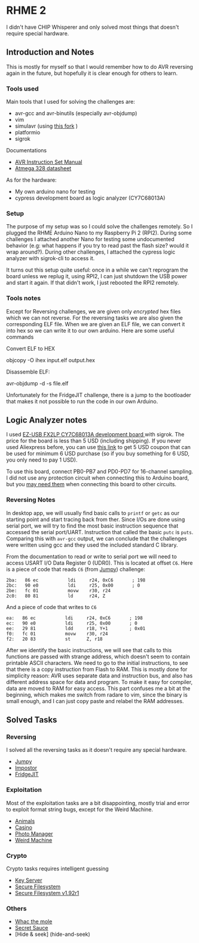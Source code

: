 # RHME 2

I didn't have CHIP Whisperer and only solved most things that doesn't require special hardware. 

## Introduction and Notes

This is mostly for myself so that I would remember how to do AVR reversing again in the future, but hopefully it is clear enough for others to learn.

### Tools used

Main tools that I used for solving the challenges are:

* avr-gcc and avr-binutils (especially avr-objdump)
* vim
* simulavr (using [this fork](https://github.com/Traumflug/simulavr) )
* platformio
* sigrok

Documentations 

* [AVR Instruction Set Manual](http://www.atmel.com/images/Atmel-0856-AVR-Instruction-Set-Manual.pdf)
* [Atmega 328 datasheet](http://www.atmel.com/Images/Atmel-42735-8-bit-AVR-Microcontroller-ATmega328-328P_Datasheet.pdf)

As for the hardware:

* My own arduino nano for testing
* cypress development board as logic analyzer (CY7C68013A)

### Setup

The purpose of my setup was so I could solve the challenges remotely. So I plugged the RHME Arduino Nano to my Raspberry Pi 2 (RPI2). During some challenges I attached another Nano for testing some undocumented behavior (e.g: what happens if you try to read past the flash size? would it wrap around?). During other challenges, I attached the cypress logic analyzer with sigrok-cli to access it.

It turns out this setup quite useful: once in a while we can't reprogram the board unless we replug it, using  RPI2, I can just shutdown the USB power and start it again. If that didn't work, I just rebooted the RPI2 remotely.

### Tools notes

Except for Reversing challenges, we are given only *encrypted* hex files which we can not reverse. For the reversing tasks we are also given the corresponding ELF file. When we are given an ELF file, we can convert it into hex so we can write it to our own arduino. Here are some useful commands


Convert ELF to HEX

   objcopy -O ihex input.elf output.hex

Disassemble ELF:

   avr-objdump -d -s file.elf


Unfortunately for the FridgeJIT challenge, there is a jump to the bootloader that makes it not possible to run the code in our own Arduino.


## Logic Analyzer notes

I used  [EZ-USB FX2LP CY7C68013A development board ](https://www.aliexpress.com/item/Free-ship-IEZ-USB-FX2LP-CY7C68013A-USB-core-board-development-board-USB-logic-analyzer-I2C-serial/976713163.html) with sigrok. The price for the board is less than 5 USD (including shipping). If you never used Aliexpress before, you can use [this link](http://s.aliexpress.com/26JfMJ7J) to get 5 USD coupon that can be used for minimum 6 USD purchase (so if you buy something for 6 USD, you only need to pay 1 USD).

To use this board, connect PB0-PB7 and PD0-PD7 for 16-channel sampling. I did not use any protection circuit when connecting this to Arduino board, but you [may need them](https://sigrok.org/wiki/Circuits_for_barebone_boards) when connecting this board to other circuits.

### Reversing Notes

In desktop app, we will usually find basic calls to `printf` or `getc` as our starting point and start tracing back from ther. Since I/Os are done using serial port, we will try to find the most basic instruction sequence that accessed the serial port/UART. Instruction that called the basic `putc` is `puts`. Comparing this with `avr-gcc` output, we can conclude that the challenges were written using gcc and they used the included standard C library. 

From the documentation to read or write to serial port we will need to access USART I/O Data Register 0 (UDR0). This is located at offset `C6`. Here is a piece of code that reads `C6` (from [Jumpy](jumpy)) challenge:

    2ba:   86 ec           ldi     r24, 0xC6       ; 198
    2bc:   90 e0           ldi     r25, 0x00       ; 0
    2be:   fc 01           movw    r30, r24
    2c0:   80 81           ld      r24, Z

And a piece of code that writes to `C6`

    ea:   86 ec           ldi     r24, 0xC6       ; 198
    ec:   90 e0           ldi     r25, 0x00       ; 0
    ee:   29 81           ldd     r18, Y+1        ; 0x01
    f0:   fc 01           movw    r30, r24
    f2:   20 83           st      Z, r18

After we identify the basic instructions, we will see that calls to this functions are passed with strange address, which doesn't seem to contain printable ASCII characters. We need to go to the initial instructions, to see that there is a copy instruction from Flash to RAM. This is mostly done for simplicity reason: AVR uses separate data and instruction bus, and also has different address space for data and program. To make it easy for compiler, data are moved to RAM for easy access.  This part confuses me a bit at the beginning, which makes me switch from radare to vim, since the binary is small enough, and I can just copy paste and relabel the RAM addresses.


## Solved Tasks

### Reversing

I solved all the reversing tasks as it doesn't require any special hardware. 

* [Jumpy](jumpy)
* [Impostor](impostor)
* [FridgeJIT](fridge-jit)

### Exploitation

Most of the exploitation tasks are a bit disappointing, mostly trial and error to exploit format string bugs, except for the Weird Machine.

* [Animals](animals)
* [Casino](casino)
* [Photo Manager](photo-manager)
* [Weird Machine](weird-machine)

### Crypto

Crypto tasks requires intelligent guessing

* [Key Server](key-server)
* [Secure Filesystem](secure-filesystem)
* [Secure Filesystem v1.92r1](secure-filesystem-v1.92r1)

### Others

* [Whac the mole](whac-the-mole)
* [Secret Sauce](secret-sauce)
* [Hide & seek] (hide-and-seek)

